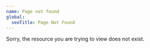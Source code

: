 ```yaml
---
name: Page not found
global:
  seoTitle: Page Not Found
---
```


Sorry, the resource you are trying to view does not exist.